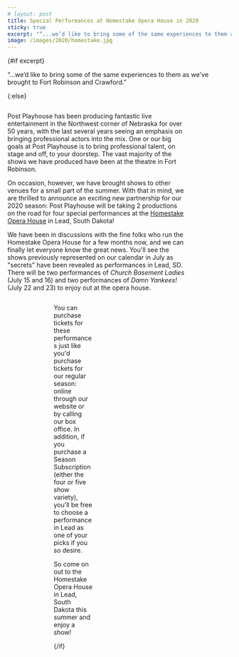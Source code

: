 ```yaml
---
# layout: post
title: Special Performances at Homestake Opera House in 2020
sticky: true
excerpt: "“...we’d like to bring some of the same experiences to them as we've brought to Fort Robinson and Crawford.”"
image: /images/2020/homestake.jpg
---
```


<script lang="ts">
  import SeasonImage from "$components/SeasonImage.svelte"
  export let excerpt = false
</script>

{#if excerpt}

“...we’d like to bring some of the same experiences to them as we've brought to Fort Robinson and Crawford.”

{:else}

<SeasonImage season="2020" imageFile="homestake.jpg" alt="" style="max-width: 400px; float: left; margin: 0 12px 12px 0" />

Post Playhouse has been producing fantastic live entertainment in the Northwest corner of Nebraska for over 50 years, with the last several years seeing an emphasis on bringing professional actors into the mix. One or our big goals at Post Playhouse is to bring professional talent, on stage and off, to your doorstep. The vast majority of the shows we have produced have been at the theatre in Fort Robinson.

On occasion, however, we have brought shows to other venues for a small part of the summer. With that in mind, we are thrilled to announce an exciting new partnership for our 2020 season: Post Playhouse will be taking 2 productions on the road for four special performances at the [Homestake Opera House](https://www.homestakeoperahouse.org) in Lead, South Dakota!

We have been in discussions with the fine folks who run the Homestake Opera House for a few months now, and we can finally let everyone know the great news. You'll see the shows previously represented on our calendar in July as "secrets" have been revealed as performances in Lead, SD. There will be two performances of _Church Basement Ladies_ (July 15 and 16) and two performances of _Damn Yankees!_ (July 22 and 23) to enjoy out at the opera house.

<SeasonImage season="2020" imageFile="church-basement-ladies.png" alt="" style="max-width: calc(50% - 8px); float: left; margin-right: 16px; margin-bottom: 16px" />

<SeasonImage season="2020" imageFile="damn-yankees.png" alt="" style="max-width: calc(50% - 8px); float: right; margin-bottom: 16px" />

You can purchase tickets for these performances just like you'd purchase tickets for our regular season: online through our website or by calling our box office. In addition, if you purchase a Season Subscription (either the four or five show variety), you'll be free to choose a performance in Lead as one of your picks if you so desire.

So come on out to the Homestake Opera House in Lead, South Dakota this summer and enjoy a show!

{/if}
